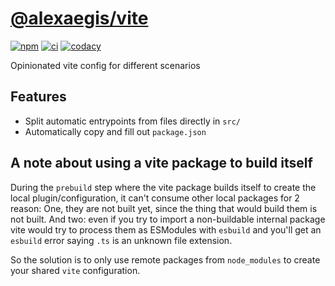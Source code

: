 # [@alexaegis/vite](https://github.com/AlexAegis/js-tooling/tree/master/packages/vite)

[![npm](https://img.shields.io/npm/v/@alexaegis/vite/latest)](https://www.npmjs.com/package/@alexaegis/vite)
[![ci](https://github.com/AlexAegis/js-tooling/actions/workflows/cicd.yml/badge.svg)](https://github.com/AlexAegis/js-tooling/actions/workflows/cicd.yml)
[![codacy](https://app.codacy.com/project/badge/Grade/7939332dc9454dc1b0529e720ff902e6)](https://www.codacy.com/gh/AlexAegis/js-tooling/dashboard?utm_source=github.com&utm_medium=referral&utm_content=AlexAegis/js-tooling&utm_campaign=Badge_Grade)

Opinionated vite config for different scenarios

## Features

- Split automatic entrypoints from files directly in `src/`
- Automatically copy and fill out `package.json`

## A note about using a vite package to build itself

During the `prebuild` step where the vite package builds itself to create the
local plugin/configuration, it can't consume other local packages for 2 reason:
One, they are not built yet, since the thing that would build them is not built.
And two: even if you try to import a non-buildable internal package vite would
try to process them as ESModules with `esbuild` and you'll get an `esbuild`
error saying `.ts` is an unknown file extension.

So the solution is to only use remote packages from `node_modules` to create
your shared `vite` configuration.
